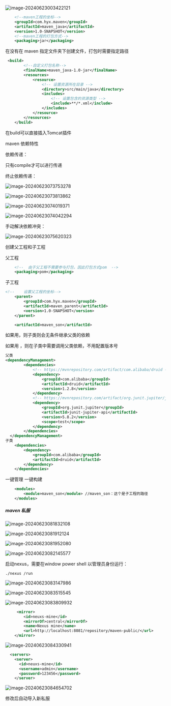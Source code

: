![image-20240623003422121](images/maven/image-20240623003422121.png)

```xml
    <!--maven工程的坐标-->
    <groupId>com.hyx.maven</groupId>
    <artifactId>maven_java</artifactId>
    <version>1.0-SNAPSHOT</version>
    <!--maven工程的打包方式-->
    <packaging>jar</packaging>
```



在没有在 maven 指定文件夹下创建文件，打包时需要指定路径

```xml
 <build>
        <!--自定义打包名称-->
        <finalName>maven_java-1.0-jar</finalName>
        <resources>
            <resource>
                <!-- 设置资源所在目录 -->
                <directory>src/main/java</directory>
                <includes>
                    <!-- 设置包含的资源类型 -->
                    <include>**/*.xml</include>
                </includes>
            </resource>
        </resources>
    </build>
```

在build可以直接插入Tomcat插件









maven 依赖特性

依赖传递：

只有<scope>compile</scope>才可以进行传递

终止依赖传递：

![image-20240623073753278](images/maven/image-20240623073753278.png)



![image-20240623073813862](images/maven/image-20240623073813862.png)







![image-20240623074019371](images/maven/image-20240623074019371.png)

![image-20240623074042294](images/maven/image-20240623074042294.png)

手动解决依赖冲突：

![image-20240623075620323](images/maven/image-20240623075620323.png)





创建父工程和子工程

父工程

```xml
    <!--  由于父工程不需要参与打包，因此打包方式pom  -->
    <packaging>pom</packaging>
```

子工程

```xml
<!--    设置父工程的坐标-->
    <parent>
        <groupId>com.hyx.maven</groupId>
        <artifactId>maven_parent</artifactId>
        <version>1.0-SNAPSHOT</version>
    </parent>

    <artifactId>maven_son</artifactId>
```

如果用<dependencies></dependencies>，则子类则会无条件继承父类的依赖

如果用    <dependencyManagement></dependencyManagement>，则在子类中需要调用父类依赖，不用配置版本号

```xml
父类   
<dependencyManagement>
        <dependencies>
            <!-- https://mvnrepository.com/artifact/com.alibaba/druid -->
            <dependency>
                <groupId>com.alibaba</groupId>
                <artifactId>druid</artifactId>
                <version>1.2.8</version>
            </dependency>
            <!-- https://mvnrepository.com/artifact/org.junit.jupiter/junit-jupiter-api -->
            <dependency>
                <groupId>org.junit.jupiter</groupId>
                <artifactId>junit-jupiter-api</artifactId>
                <version>5.8.2</version>
                <scope>test</scope>
            </dependency>
        </dependencies>
  </dependencyManagement>
子类
    <dependencies>
        <dependency>
            <groupId>com.alibaba</groupId>
            <artifactId>druid</artifactId>
        </dependency>
    </dependencies>
```



一键管理  一键构建

```xml
    <modules>
        <module>maven_son</module> //maven_son：这个是子工程的路径
    </modules>
```





##### maven 私服

![image-20240623081832108](images/maven/image-20240623081832108.png)

![image-20240623081912124](images/maven/image-20240623081912124.png)

![image-20240623081952080](images/maven/image-20240623081952080.png)

![image-20240623082145577](images/maven/image-20240623082145577.png)



启动nexus，需要在window power shell 以管理员身份运行：

```
./nexus /run
```

![image-20240623083147986](images/maven/image-20240623083147986.png)

![image-20240623083515545](images/maven/image-20240623083515545.png)



![image-20240623083809932](images/maven/image-20240623083809932.png)

```xml
	 <mirror>
		<id>neuxs-mine</id>
		<mirrorOf>central</mirrorOf>
		<name>Nexus mine</name>
		<url>http://localhost:8081/repository/maven-public/</url>
	</mirror>
```



![image-20240623084330941](images/maven/image-20240623084330941.png)

```xml
  <servers>
	<server>
      <id>neuxs-mine</id>
      <username>admin</username>
      <password>123456</password>
    </server>
```

![image-20240623084654702](images/maven/image-20240623084654702.png)

修改后自动导入新私服